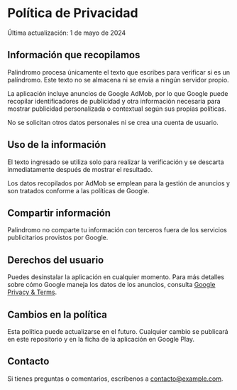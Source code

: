# Política de Privacidad

Última actualización: 1 de mayo de 2024

## Información que recopilamos

Palindromo procesa únicamente el texto que escribes para verificar si es un palíndromo. Este texto no se almacena ni se envía a ningún servidor propio.

La aplicación incluye anuncios de Google AdMob, por lo que Google puede recopilar identificadores de publicidad y otra información necesaria para mostrar publicidad personalizada o contextual según sus propias políticas.

No se solicitan otros datos personales ni se crea una cuenta de usuario.

## Uso de la información

El texto ingresado se utiliza solo para realizar la verificación y se descarta inmediatamente después de mostrar el resultado.

Los datos recopilados por AdMob se emplean para la gestión de anuncios y son tratados conforme a las políticas de Google.

## Compartir información

Palindromo no comparte tu información con terceros fuera de los servicios publicitarios provistos por Google.

## Derechos del usuario

Puedes desinstalar la aplicación en cualquier momento. Para más detalles sobre cómo Google maneja los datos de los anuncios, consulta [Google Privacy & Terms](https://policies.google.com/privacy).

## Cambios en la política

Esta política puede actualizarse en el futuro. Cualquier cambio se publicará en este repositorio y en la ficha de la aplicación en Google Play.

## Contacto

Si tienes preguntas o comentarios, escríbenos a contacto@example.com.
